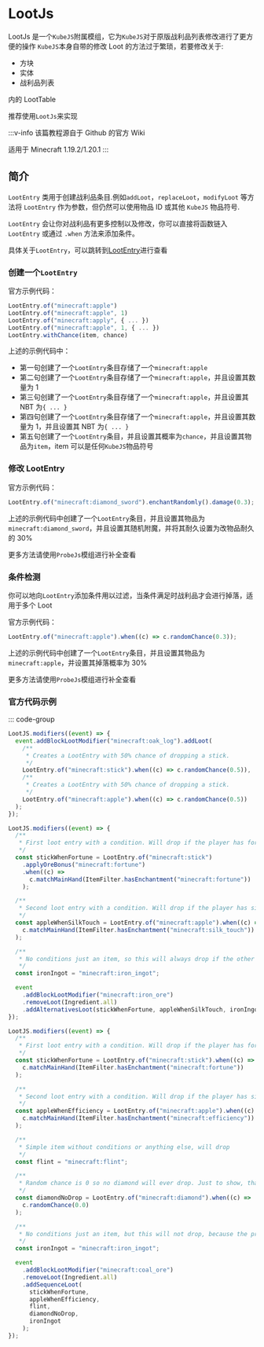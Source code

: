 # LootJs

LootJs 是一个`KubeJS`附属模组，它为`KubeJS`对于原版战利品列表修改进行了更方便的操作
`KubeJS`本身自带的修改 Loot 的方法过于繁琐，若要修改关于:

- 方块
- 实体
- 战利品列表

内的 LootTable

推荐使用`LootJs`来实现

:::v-info
该篇教程源自于 Github 的官方 Wiki

适用于 Minecraft 1.19.2/1.20.1
:::

## 简介

`LootEntry` 类用于创建战利品条目.例如`addLoot`，`replaceLoot`，`modifyLoot` 等方法将 `LootEntry` 作为参数，但仍然可以使用物品 ID 或其他 `KubeJS` 物品符号.

`LootEntry` 会让你对战利品有更多控制以及修改，你可以直接将函数链入` LootEntry` 或通过 `.when` 方法来添加条件。

具体关于`LootEntry`，可以跳转到[LootEntry](../../LootTable/BasicKnowledge/LootEntry.md)进行查看

### 创建一个`LootEntry`

官方示例代码：

```js
LootEntry.of("minecraft:apple")
LootEntry.of("minecraft:apple", 1)
LootEntry.of("minecraft:apply", { ... })
LootEntry.of("minecraft:apple", 1, { ... })
LootEntry.withChance(item, chance)
```

上述的示例代码中：

- 第一句创建了一个`LootEntry`条目存储了一个`minecraft:apple`
- 第二句创建了一个`LootEntry`条目存储了一个`minecraft:apple`，并且设置其数量为 1
- 第三句创建了一个`LootEntry`条目存储了一个`minecraft:apple`，并且设置其 NBT 为`{ ... }`
- 第四句创建了一个`LootEntry`条目存储了一个`minecraft:apple`，并且设置其数量为 1，并且设置其 NBT 为`{ ... }`
- 第五句创建了一个`LootEntry`条目，并且设置其概率为`chance`，并且设置其物品为`item`，item 可以是任何`KubeJS`物品符号

### 修改 LootEntry

官方示例代码：

```js
LootEntry.of("minecraft:diamond_sword").enchantRandomly().damage(0.3);
```

上述的示例代码中创建了一个`LootEntry`条目，并且设置其物品为`minecraft:diamond_sword`，并且设置其随机附魔，并将其耐久设置为改物品耐久的 30%

更多方法请使用`ProbeJs`模组进行补全查看

### 条件检测

你可以地向`LootEntry`添加条件用以过滤，当条件满足时战利品才会进行掉落，适用于多个 Loot

官方示例代码：

```js
LootEntry.of("minecraft:apple").when((c) => c.randomChance(0.3));
```

上述的示例代码中创建了一个`LootEntry`条目，并且设置其物品为`minecraft:apple`，并设置其掉落概率为 30%

更多方法请使用`ProbeJs`模组进行补全查看

### 官方代码示例

::: code-group

```js [使用addLoot进行操作]
LootJS.modifiers((event) => {
  event.addBlockLootModifier("minecraft:oak_log").addLoot(
    /**
     * Creates a LootEntry with 50% chance of dropping a stick.
     */
    LootEntry.of("minecraft:stick").when((c) => c.randomChance(0.5)),
    /**
     * Creates a LootEntry with 50% chance of dropping a stick.
     */
    LootEntry.of("minecraft:apple").when((c) => c.randomChance(0.5))
  );
});
```

```js [使用addAlternativesLoot进行操作]
LootJS.modifiers((event) => {
  /**
   * First loot entry with a condition. Will drop if the player has fortune.
   */
  const stickWhenFortune = LootEntry.of("minecraft:stick")
    .applyOreBonus("minecraft:fortune")
    .when((c) =>
      c.matchMainHand(ItemFilter.hasEnchantment("minecraft:fortune"))
    );

  /**
   * Second loot entry with a condition. Will drop if the player has silk touch and the first entry doesn't match.
   */
  const appleWhenSilkTouch = LootEntry.of("minecraft:apple").when((c) =>
    c.matchMainHand(ItemFilter.hasEnchantment("minecraft:silk_touch"))
  );

  /**
   * No conditions just an item, so this will always drop if the other two don't.
   */
  const ironIngot = "minecraft:iron_ingot";

  event
    .addBlockLootModifier("minecraft:iron_ore")
    .removeLoot(Ingredient.all)
    .addAlternativesLoot(stickWhenFortune, appleWhenSilkTouch, ironIngot);
});
```

```js [使用addSequenceLoot进行操作]
LootJS.modifiers((event) => {
  /**
   * First loot entry with a condition. Will drop if the player has fortune.
   */
  const stickWhenFortune = LootEntry.of("minecraft:stick").when((c) =>
    c.matchMainHand(ItemFilter.hasEnchantment("minecraft:fortune"))
  );

  /**
   * Second loot entry with a condition. Will drop if the player has silk touch.
   */
  const appleWhenEfficiency = LootEntry.of("minecraft:apple").when((c) =>
    c.matchMainHand(ItemFilter.hasEnchantment("minecraft:efficiency"))
  );

  /**
   * Simple item without conditions or anything else, will drop
   */
  const flint = "minecraft:flint";

  /**
   * Random chance is 0 so no diamond will ever drop. Just to show, that it will skip all other entries.
   */
  const diamondNoDrop = LootEntry.of("minecraft:diamond").when((c) =>
    c.randomChance(0.0)
  );

  /**
   * No conditions just an item, but this will not drop, because the previous entry failed.
   */
  const ironIngot = "minecraft:iron_ingot";

  event
    .addBlockLootModifier("minecraft:coal_ore")
    .removeLoot(Ingredient.all)
    .addSequenceLoot(
      stickWhenFortune,
      appleWhenEfficiency,
      flint,
      diamondNoDrop,
      ironIngot
    );
});
```
